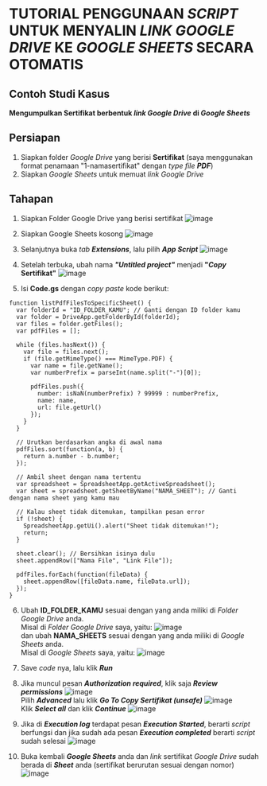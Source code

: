 # TUTORIAL PENGGUNAAN _SCRIPT_ UNTUK MENYALIN _LINK GOOGLE DRIVE_ KE _GOOGLE SHEETS_ SECARA OTOMATIS

## Contoh Studi Kasus
**Mengumpulkan Sertifikat berbentuk _link Google Drive_ di _Google Sheets_**

## Persiapan
1. Siapkan folder _Google Drive_ yang berisi **Sertifikat** (saya menggunakan format penamaan "1-namasertifikat" dengan _type file **PDF**_)
2. Siapkan _Google Sheets_ untuk memuat _link Google Drive_

## Tahapan
1. Siapkan Folder Google Drive yang berisi sertifikat
![image](https://github.com/user-attachments/assets/ca936548-6fb5-4c9f-9c50-1a9b9da6ea6e)

2. Siapkan Google Sheets kosong
![image](https://github.com/user-attachments/assets/5dc45424-ea81-41b9-b91e-914c277d6169)

3. Selanjutnya buka _tab **Extensions**_, lalu pilih _**App Script**_
![image](https://github.com/user-attachments/assets/5dc5470b-b3ba-4aec-bbc8-991f25462019)

4. Setelah terbuka, ubah nama _**"Untitled project"**_ menjadi **"_Copy_ Sertifikat"**
![image](https://github.com/user-attachments/assets/a7325a0f-5686-485a-b6b9-cf8b818421d8)

5. Isi **Code.gs** dengan _copy paste_ kode berikut:
```
function listPdfFilesToSpecificSheet() {
  var folderId = "ID_FOLDER_KAMU"; // Ganti dengan ID folder kamu
  var folder = DriveApp.getFolderById(folderId);
  var files = folder.getFiles();
  var pdfFiles = [];

  while (files.hasNext()) {
    var file = files.next();
    if (file.getMimeType() === MimeType.PDF) {
      var name = file.getName();
      var numberPrefix = parseInt(name.split("-")[0]);

      pdfFiles.push({
        number: isNaN(numberPrefix) ? 99999 : numberPrefix,
        name: name,
        url: file.getUrl()
      });
    }
  }

  // Urutkan berdasarkan angka di awal nama
  pdfFiles.sort(function(a, b) {
    return a.number - b.number;
  });

  // Ambil sheet dengan nama tertentu
  var spreadsheet = SpreadsheetApp.getActiveSpreadsheet();
  var sheet = spreadsheet.getSheetByName("NAMA_SHEET"); // Ganti dengan nama sheet yang kamu mau

  // Kalau sheet tidak ditemukan, tampilkan pesan error
  if (!sheet) {
    SpreadsheetApp.getUi().alert("Sheet tidak ditemukan!");
    return;
  }

  sheet.clear(); // Bersihkan isinya dulu
  sheet.appendRow(["Nama File", "Link File"]);

  pdfFiles.forEach(function(fileData) {
    sheet.appendRow([fileData.name, fileData.url]);
  });
}
```
6. Ubah **ID_FOLDER_KAMU** sesuai dengan yang anda miliki di _Folder Google Drive_ anda. <br>
   Misal di _Folder Google Drive_ saya, yaitu:
   ![image](https://github.com/user-attachments/assets/7f25a340-aead-444a-917a-8e0cb86c0da6)
   <br>
   dan ubah **NAMA_SHEETS** sesuai dengan yang anda miliki di _Google Sheets_ anda. <br>
   Misal di _Google Sheets_ saya, yaitu:
   ![image](https://github.com/user-attachments/assets/3b3ca943-f9b6-430e-bea8-b6463ea6e19a)

7. Save _code_ nya, lalu klik _**Run**_

8. Jika muncul pesan _**Authorization required**_, klik saja _**Review permissions**_
   ![image](https://github.com/user-attachments/assets/4ef5f2f9-62f2-4b8c-b1c5-5157e2d22d22)
   <br>
   Pilih _**Advanced**_ lalu klik _**Go To Copy Sertifikat (unsafe)**_
   ![image](https://github.com/user-attachments/assets/02ff93e2-3fe5-4261-9937-ad677a5595af)
   <br>
   Klik _**Select all**_ dan klik _**Continue**_
   ![image](https://github.com/user-attachments/assets/f1f720e3-d22c-4a25-8d7c-7d3d1b88feae)

10. Jika di _**Execution log**_ terdapat pesan _**Execution Started**_, berarti _script_ berfungsi dan jika sudah ada pesan _**Execution completed**_ berarti _script_ sudah selesai
   ![image](https://github.com/user-attachments/assets/28f397ae-2e09-4921-989c-0bd2073392a5)

11. Buka kembali _**Google Sheets**_ anda dan _link_ sertifikat _Google Drive_ sudah berada di _**Sheet**_ anda (sertifikat berurutan sesuai dengan nomor)
    ![image](https://github.com/user-attachments/assets/ced96602-5239-47a2-af55-761d88c22cbd)
